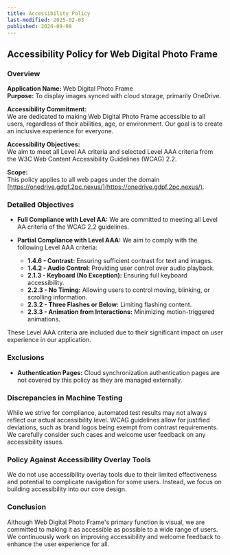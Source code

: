 ```yaml
---
title: Accessibility Policy
last-modified: 2025-02-03
published: 2024-09-08
---
```


## Accessibility Policy for Web Digital Photo Frame

### Overview

**Application Name:** Web Digital Photo Frame  
**Purpose:** To display images synced with cloud storage, primarily OneDrive.

**Accessibility Commitment:**  
We are dedicated to making Web Digital Photo Frame accessible to all users, regardless of their abilities, age, or environment. Our goal is to create an inclusive experience for everyone.

**Accessibility Objectives:**  
We aim to meet all Level AA criteria and selected Level AAA criteria from the W3C Web Content Accessibility Guidelines (WCAG) 2.2.

**Scope:**  
This policy applies to all web pages under the domain [https://onedrive.gdpf.2pc.nexus/](https://onedrive.gdpf.2pc.nexus/).

### Detailed Objectives

- **Full Compliance with Level AA:** We are committed to meeting all Level AA criteria of the WCAG 2.2 guidelines.
  
- **Partial Compliance with Level AAA:** We aim to comply with the following Level AAA criteria:
  - **1.4.6 - Contrast:** Ensuring sufficient contrast for text and images.
  - **1.4.2 - Audio Control:** Providing user control over audio playback.
  - **2.1.3 - Keyboard (No Exception):** Ensuring full keyboard accessibility.
  - **2.2.3 - No Timing:** Allowing users to control moving, blinking, or scrolling information.
  - **2.3.2 - Three Flashes or Below:** Limiting flashing content.
  - **2.3.3 - Animation from Interactions:** Minimizing motion-triggered animations.

These Level AAA criteria are included due to their significant impact on user experience in our application.

### Exclusions

- **Authentication Pages:** Cloud synchronization authentication pages are not covered by this policy as they are managed externally.

### Discrepancies in Machine Testing

While we strive for compliance, automated test results may not always reflect our actual accessibility level. WCAG guidelines allow for justified deviations, such as brand logos being exempt from contrast requirements. We carefully consider such cases and welcome user feedback on any accessibility issues.

### Policy Against Accessibility Overlay Tools

We do not use accessibility overlay tools due to their limited effectiveness and potential to complicate navigation for some users. Instead, we focus on building accessibility into our core design.

### Conclusion

Although Web Digital Photo Frame's primary function is visual, we are committed to making it as accessible as possible to a wide range of users. We continuously work on improving accessibility and welcome feedback to enhance the user experience for all.
